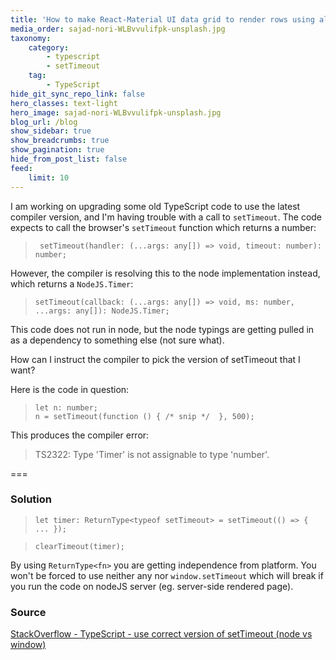 ```yaml
---
title: 'How to make React-Material UI data grid to render rows using alternate shades?'
media_order: sajad-nori-WLBvvulifpk-unsplash.jpg
taxonomy:
    category:
        - typescript
        - setTimeout
    tag:
        - TypeScript
hide_git_sync_repo_link: false
hero_classes: text-light
hero_image: sajad-nori-WLBvvulifpk-unsplash.jpg
blog_url: /blog
show_sidebar: true
show_breadcrumbs: true
show_pagination: true
hide_from_post_list: false
feed:
    limit: 10
---
```


I am working on upgrading some old TypeScript code to use the latest compiler version, and I'm having trouble with a call to `setTimeout`. The code expects to call the browser's `setTimeout` function which returns a number:

>      setTimeout(handler: (...args: any[]) => void, timeout: number): number;

However, the compiler is resolving this to the node implementation instead, which returns a `NodeJS.Timer`:

 >     setTimeout(callback: (...args: any[]) => void, ms: number, ...args: any[]): NodeJS.Timer;

This code does not run in node, but the node typings are getting pulled in as a dependency to something else (not sure what).

How can I instruct the compiler to pick the version of setTimeout that I want?

Here is the code in question:

>     let n: number;
>     n = setTimeout(function () { /* snip */  }, 500);

This produces the compiler error:

> TS2322: Type 'Timer' is not assignable to type 'number'.

===

### Solution

>     let timer: ReturnType<typeof setTimeout> = setTimeout(() => { ... });

>     clearTimeout(timer);
    
By using `ReturnType<fn>` you are getting independence from platform. You won't be forced to use neither any nor `window.setTimeout` which will break if you run the code on nodeJS server (eg. server-side rendered page).


### Source
    
[StackOverflow - TypeScript - use correct version of setTimeout (node vs window)](https://stackoverflow.com/questions/45802988/typescript-use-correct-version-of-settimeout-node-vs-window)
